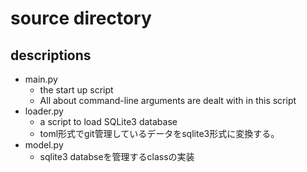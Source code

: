 # source directory

## descriptions

- main.py
  - the start up script
  - All about command-line arguments are dealt with in this script
- loader.py
  - a script to load SQLite3 database
  - toml形式でgit管理しているデータをsqlite3形式に変換する。
- model.py
  - sqlite3 databseを管理するclassの実装


